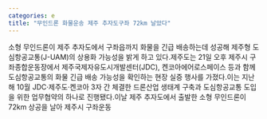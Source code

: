 ```yaml
---
categories: e
title: "무인드론 화물운송 제주 추자도구좌 72km 날았다"
---
```

소형 무인드론이 제주 추자도에서 구좌읍까지 화물을 긴급 배송하는데 성공해 제주형 도심항공교통(J-UAM)의 상용화 가능성을 밝게 하고 있다.제주도는 21일 오후 제주시 구좌종합운동장에서 제주국제자유도시개발센터(JDC), 켄코아에어로스페이스 등과 함께 도심항공교통의 화물 긴급 배송 가능성을 확인하는 현장 실증 행사를 가졌다.이는 지난해 10월 JDC·제주도·켄코아 3자 간 체결한 드론산업 생태계 구축과 도심항공교통 도입을 위한 업무협약의 하나로 진행됐다.이날 제주 추자도에서 출발한 소형 무인드론이 72km 상공을 날아 제주시 구좌운동
